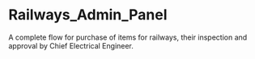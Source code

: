 # Railways_Admin_Panel
A complete flow for purchase of items for railways, their inspection and approval by Chief Electrical Engineer.
